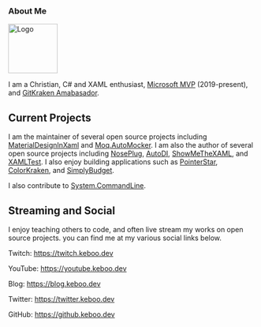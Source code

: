 ### About Me
<img src="https://user-images.githubusercontent.com/952248/115129746-a1e8c300-9f9d-11eb-9c7c-8c32a5ac6339.png" alt="Logo" height="100" />

I am a Christian, C# and XAML enthusiast, [Microsoft MVP](https://mvp.keboo.dev) (2019-present), and [GitKraken Amabasador](https://gitkraken.keboo.dev).

## Current Projects
I am the maintainer of several open source projects including [MaterialDesignInXaml](https://github.com/MaterialDesignInXAML/MaterialDesignInXamlToolkit) and [Moq.AutoMocker](https://github.com/moq/Moq.AutoMocker).
I am also the author of several open source projects including [NosePlug](https://github.com/Keboo/NosePlug), [AutoDI](https://github.com/Keboo/AutoDI), [ShowMeTheXAML](https://github.com/Keboo/ShowMeTheXAML), and [XAMLTest](https://github.com/Keboo/XAMLTest).
I also enjoy building applications such as [PointerStar](https://github.com/Keboo/PointerStar), [ColorKraken](https://github.com/Keboo/ColorKraken), and [SimplyBudget](https://github.com/Keboo/SimplyBudget).

I also contribute to [System.CommandLine](https://github.com/dotnet/command-line-api). 

## Streaming and Social
I enjoy teaching others to code, and often live stream my works on open source projects. you can find me at my various social links below.

Twitch: https://twitch.keboo.dev

YouTube: https://youtube.keboo.dev

Blog: https://blog.keboo.dev

Twitter: https://twitter.keboo.dev

GitHub: https://github.keboo.dev

